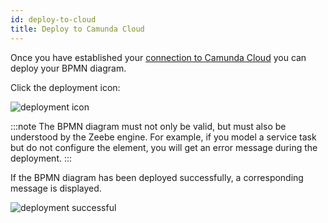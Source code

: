```yaml
---
id: deploy-to-cloud
title: Deploy to Camunda Cloud
---
```


Once you have established your [connection to Camunda Cloud](./connect-to-camunda-cloud.md) you can deploy your BPMN diagram.

Click the deployment icon:

![deployment icon](./img/deploy-icon.png)

:::note
The BPMN diagram must not only be valid, but must also be understood by the Zeebe engine. For example, if you model a service task but do not configure the element, you will get an error message during the deployment.
:::

If the BPMN diagram has been deployed successfully, a corresponding message is displayed.

![deployment successful](./img/deployment-successful.png)
